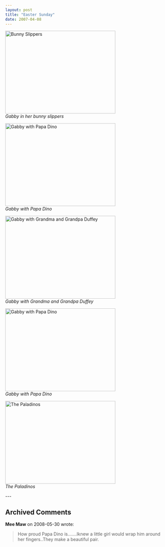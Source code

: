 ```yaml
---
layout: post
title: "Easter Sunday"
date: 2007-04-08
---
```


<p><img alt="Bunny Slippers" height="263" src="/thepaladinos/assets/images/2007-04-08-P1000446(Custom).JPG" width="350"/><br/>
<em>Gabby in her bunny slippers</em></p>
<p><img alt="Gabby with Papa Dino" height="263" src="/thepaladinos/assets/images/2007-04-08-P1000471(Custom).JPG" width="350"/><br/>
<em>Gabby with Papa Dino</em></p>
<p><img alt="Gabby with Grandma and Grandpa Duffey" height="263" src="/thepaladinos/assets/images/2007-04-08-P1000487(Custom).JPG" width="350"/><br/>
<em>Gabby with Grandma and Grandpa Duffey</em></p>
<p><img alt="Gabby with Papa Dino" height="263" src="/thepaladinos/assets/images/2007-04-08-P1000485(Custom).JPG" width="350"/><br/>
<em>Gabby with Papa Dino</em></p>
<p><img alt="The Paladinos" height="263" src="/thepaladinos/assets/images/2007-04-08-P1000484(Custom).JPG" width="350"/><br/>
<em>The Paladinos</em></p>
---

## Archived Comments

**Mee Maw** on 2008-05-30 wrote:

> How proud Papa Dino is.......Iknew a little girl would wrap him around her fingers..They make a beautiful pair.<br>

